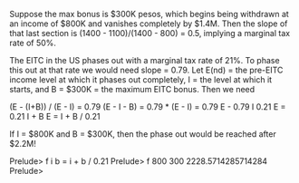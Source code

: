 Suppose the max bonus is $300K pesos, which begins being withdrawn at an income of $800K and vanishes completely by $1.4M. Then the slope of that last section is (1400 - 1100)/(1400 - 800) = 0.5, implying a marginal tax rate of 50%.

The EITC in the US phases out with a marginal tax rate of 21%. To phase this out at that rate we would need slope = 0.79. Let E(nd) = the pre-EITC income level at which it phases out completely, I = the level at which it starts, and B = $300K = the maximum EITC bonus. Then we need

(E - (I+B)) / (E - I) = 0.79
(E - I - B) = 0.79 * (E - I)
            = 0.79 E - 0.79 I
0.21 E = 0.21 I + B
E = I + B / 0.21

If I = $800K and B = $300K, then the phase out would be reached after $2.2M!

Prelude> f i b = i + b / 0.21
Prelude> f 800 300
2228.5714285714284
Prelude> 
